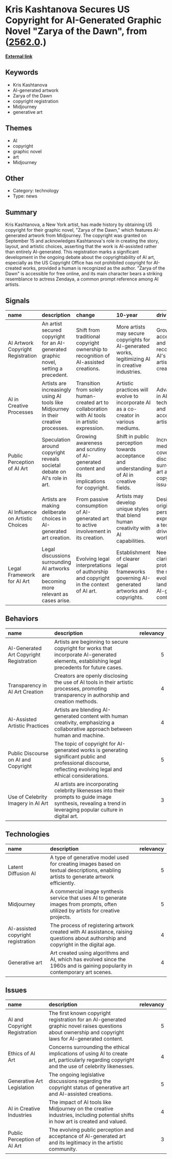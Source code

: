 # __Kris Kashtanova Secures US Copyright for AI-Generated Graphic Novel "Zarya of the Dawn"__, from ([2562.0](https://kghosh.substack.com/p/2562.0).)

__[External link](https://arstechnica.com/information-technology/2022/09/artist-receives-first-known-us-copyright-registration-for-generative-ai-art/)__



## Keywords

* Kris Kashtanova
* AI-generated artwork
* Zarya of the Dawn
* copyright registration
* Midjourney
* generative art

## Themes

* AI
* copyright
* graphic novel
* art
* Midjourney

## Other

* Category: technology
* Type: news

## Summary

Kris Kashtanova, a New York artist, has made history by obtaining US copyright for their graphic novel, "Zarya of the Dawn," which features AI-generated artwork from Midjourney. The copyright was granted on September 15 and acknowledges Kashtanova's role in creating the story, layout, and artistic choices, asserting that the work is AI-assisted rather than entirely AI-generated. This registration marks a significant development in the ongoing debate about the copyrightability of AI art, especially as the US Copyright Office has not prohibited copyright for AI-created works, provided a human is recognized as the author. "Zarya of the Dawn" is accessible for free online, and its main character bears a striking resemblance to actress Zendaya, a common prompt reference among AI artists.

## Signals

| name                              | description                                                                          | change                                                                                          | 10-year                                                                                            | driving-force                                                                              |   relevancy |
|:----------------------------------|:-------------------------------------------------------------------------------------|:------------------------------------------------------------------------------------------------|:---------------------------------------------------------------------------------------------------|:-------------------------------------------------------------------------------------------|------------:|
| AI Artwork Copyright Registration | An artist secured copyright for an AI-generated graphic novel, setting a precedent.  | Shift from traditional copyright ownership to recognition of AI-assisted creations.             | More artists may secure copyrights for AI-generated works, legitimizing AI in creative industries. | Growing acceptance and legal recognition of AI's role in artistic creation.                |           4 |
| AI in Creative Processes          | Artists are increasingly using AI tools like Midjourney in their creative processes. | Transition from solely human-created art to collaboration with AI tools in artistic expression. | Artistic practices will evolve to incorporate AI as a co-creator in various mediums.               | Advancements in AI technology and its accessibility to artists.                            |           3 |
| Public Perception of AI Art       | Speculation around copyright reveals societal debate on AI's role in art.            | Growing awareness and scrutiny of AI-generated content and its implications for copyright.      | Shift in public perception towards acceptance and understanding of AI in creative fields.          | Increased media coverage and discourse surrounding AI art and copyright issues.            |           4 |
| AI Influence on Artistic Choices  | Artists are making deliberate choices in AI-generated art creation.                  | From passive consumption of AI-generated art to active involvement in its creation.             | Artists may develop unique styles that blend human creativity with AI capabilities.                | Desire for originality and personal expression in a technology-driven art world.           |           3 |
| Legal Framework for AI Art        | Legal discussions surrounding AI artworks are becoming more relevant as cases arise. | Evolving legal interpretations of authorship and copyright in the context of AI art.            | Establishment of clearer legal frameworks governing AI-generated artworks and copyrights.          | Need for clarity and protection in the rapidly evolving landscape of AI-generated content. |           5 |

## Behaviors

| name                                    | description                                                                                                                                                      |   relevancy |
|:----------------------------------------|:-----------------------------------------------------------------------------------------------------------------------------------------------------------------|------------:|
| AI-Generated Art Copyright Registration | Artists are beginning to secure copyright for works that incorporate AI-generated elements, establishing legal precedents for future cases.                      |           5 |
| Transparency in AI Art Creation         | Creators are openly disclosing the use of AI tools in their artistic processes, promoting transparency in authorship and creation methods.                       |           4 |
| AI-Assisted Artistic Practices          | Artists are blending AI-generated content with human creativity, emphasizing a collaborative approach between human and machine.                                 |           4 |
| Public Discourse on AI and Copyright    | The topic of copyright for AI-generated works is generating significant public and professional discourse, reflecting evolving legal and ethical considerations. |           5 |
| Use of Celebrity Imagery in AI Art      | AI artists are incorporating celebrity likenesses into their prompts to guide image synthesis, revealing a trend in leveraging popular culture in digital art.   |           3 |

## Technologies

| name                               | description                                                                                                                          |   relevancy |
|:-----------------------------------|:-------------------------------------------------------------------------------------------------------------------------------------|------------:|
| Latent Diffusion AI                | A type of generative model used for creating images based on textual descriptions, enabling artists to generate artwork efficiently. |           5 |
| Midjourney                         | A commercial image synthesis service that uses AI to generate images from prompts, often utilized by artists for creative projects.  |           5 |
| AI-assisted copyright registration | The process of registering artwork created with AI assistance, raising questions about authorship and copyright in the digital age.  |           4 |
| Generative art                     | Art created using algorithms and AI, which has evolved since the 1960s and is gaining popularity in contemporary art scenes.         |           4 |

## Issues

| name                          | description                                                                                                                                            |   relevancy |
|:------------------------------|:-------------------------------------------------------------------------------------------------------------------------------------------------------|------------:|
| AI and Copyright Registration | The first known copyright registration for an AI-generated graphic novel raises questions about ownership and copyright laws for AI-generated content. |           5 |
| Ethics of AI Art              | Concerns surrounding the ethical implications of using AI to create art, particularly regarding copyright and the use of celebrity likenesses.         |           4 |
| Generative Art Legislation    | The ongoing legislative discussions regarding the copyright status of generative art and AI-assisted creations.                                        |           5 |
| AI in Creative Industries     | The impact of AI tools like Midjourney on the creative industries, including potential shifts in how art is created and valued.                        |           4 |
| Public Perception of AI Art   | The evolving public perception and acceptance of AI-generated art and its legitimacy in the artistic community.                                        |           3 |